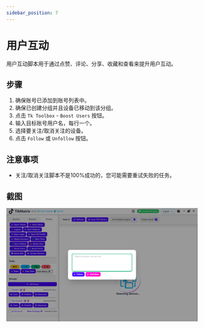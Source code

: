 ```yaml
---
sidebar_position: 7
---
```


# 用户互动

用户互动脚本用于通过点赞、评论、分享、收藏和查看来提升用户互动。

## 步骤

1. 确保账号已添加到账号列表中。
2. 确保已创建分组并且设备已移动到该分组。
3. 点击 `Tk Toolbox` - `Boost Users` 按钮。
4. 输入目标账号用户名，每行一个。
5. 选择要关注/取消关注的设备。
6. 点击 `Follow` 或 `Unfollow` 按钮。

## 注意事项

* 关注/取消关注脚本不是100%成功的，您可能需要重试失败的任务。

## 截图

![用户互动](../img/boost-users.png)
